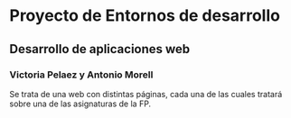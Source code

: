 # Proyecto de Entornos de desarrollo

## Desarrollo de  aplicaciones web

### Victoria Pelaez y Antonio Morell

Se trata de una web con distintas páginas, cada una de las cuales tratará sobre una de las asignaturas de la FP.
